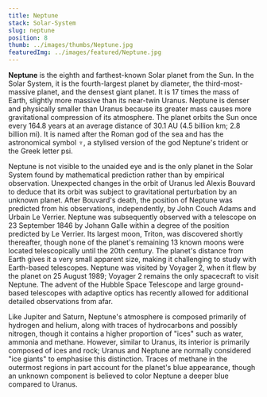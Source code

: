 ```yaml
---
title: Neptune
stack: Solar-System
slug: neptune
position: 8
thumb: ../images/thumbs/Neptune.jpg
featuredImg: ../images/featured/Neptune.jpg
---
```


**Neptune** is the eighth and farthest-known Solar planet from the Sun. In the Solar System, it is the fourth-largest planet by diameter, the third-most-massive planet, and the densest giant planet. It is 17 times the mass of Earth, slightly more massive than its near-twin Uranus. Neptune is denser and physically smaller than Uranus because its greater mass causes more gravitational compression of its atmosphere. The planet orbits the Sun once every 164.8 years at an average distance of 30.1 AU (4.5 billion km; 2.8 billion mi). It is named after the Roman god of the sea and has the astronomical symbol ♆, a stylised version of the god Neptune's trident or the Greek letter psi.

Neptune is not visible to the unaided eye and is the only planet in the Solar System found by mathematical prediction rather than by empirical observation. Unexpected changes in the orbit of Uranus led Alexis Bouvard to deduce that its orbit was subject to gravitational perturbation by an unknown planet. After Bouvard's death, the position of Neptune was predicted from his observations, independently, by John Couch Adams and Urbain Le Verrier. Neptune was subsequently observed with a telescope on 23 September 1846 by Johann Galle within a degree of the position predicted by Le Verrier. Its largest moon, Triton, was discovered shortly thereafter, though none of the planet's remaining 13 known moons were located telescopically until the 20th century. The planet's distance from Earth gives it a very small apparent size, making it challenging to study with Earth-based telescopes. Neptune was visited by Voyager 2, when it flew by the planet on 25 August 1989; Voyager 2 remains the only spacecraft to visit Neptune. The advent of the Hubble Space Telescope and large ground-based telescopes with adaptive optics has recently allowed for additional detailed observations from afar.

Like Jupiter and Saturn, Neptune's atmosphere is composed primarily of hydrogen and helium, along with traces of hydrocarbons and possibly nitrogen, though it contains a higher proportion of "ices" such as water, ammonia and methane. However, similar to Uranus, its interior is primarily composed of ices and rock; Uranus and Neptune are normally considered "ice giants" to emphasise this distinction. Traces of methane in the outermost regions in part account for the planet's blue appearance, though an unknown component is believed to color Neptune a deeper blue compared to Uranus.